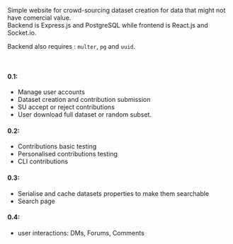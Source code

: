 

Simple website for crowd-sourcing dataset creation for data that might not have comercial value.    
Backend is Express.js and PostgreSQL while frontend is React.js and Socket.io.
      
Backend also requires : `multer`, `pg` and `uuid`. 
      
      
&nbsp;

#### 0.1:
* Manage user accounts
* Dataset creation and contribution submission
* SU accept or reject contributions
* User download full dataset or random subset.

#### 0.2:
* Contributions basic testing
* Personalised contributions testing
* CLI contributions

#### 0.3:
* Serialise and cache datasets properties to make them searchable
* Search page

#### 0.4:
* user interactions: DMs, Forums, Comments
